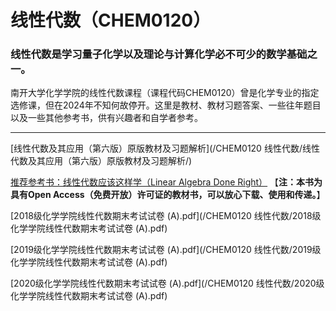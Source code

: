 # 线性代数（CHEM0120）

### 线性代数是学习量子化学以及理论与计算化学必不可少的数学基础之一。

南开大学化学学院的线性代数课程（课程代码CHEM0120）曾是化学专业的指定选修课，但在2024年不知何故停开。这里是教材、教材习题答案、一些往年题目以及一些其他参考书，供有兴趣者和自学者参考。

___

[线性代数及其应用（第六版）原版教材及习题解析](/CHEM0120 线性代数/线性代数及其应用（第六版）原版教材及习题解析/)

[推荐参考书：线性代数应该这样学（Linear Algebra Done Right）](https://linear.axler.net/)
 【**注：本书为具有Open Access（免费开放）许可证的教材书，可以放心下载、使用和传递。**】

[2018级化学学院线性代数期末考试试卷 (A).pdf](/CHEM0120 线性代数/2018级化学学院线性代数期末考试试卷 (A).pdf)

[2019级化学学院线性代数期末考试试卷 (A).pdf](/CHEM0120 线性代数/2019级化学学院线性代数期末考试试卷 (A).pdf)

[2020级化学学院线性代数期末考试试卷 (A).pdf](/CHEM0120 线性代数/2020级化学学院线性代数期末考试试卷 (A).pdf)
